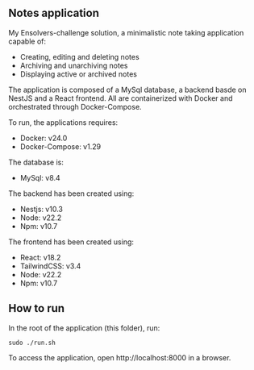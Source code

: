## Notes application

My Ensolvers-challenge solution, a minimalistic note taking application capable of:
 - Creating, editing and deleting notes
 - Archiving and unarchiving notes
 - Displaying active or archived notes

The application is composed of a MySql database, a backend basde on NestJS and a React frontend. 
All are containerized with Docker and orchestrated through Docker-Compose.

To run, the applications requires:
- Docker: v24.0
- Docker-Compose: v1.29

The database is:
- MySql: v8.4

The backend has been created using:
- Nestjs: v10.3
- Node: v22.2
- Npm: v10.7

The frontend has been created using:
- React: v18.2
- TailwindCSS: v3.4
- Node: v22.2
- Npm: v10.7


## How to run

In the root of the application (this folder), run:

```
sudo ./run.sh
```

To access the application, open http://localhost:8000 in a browser.